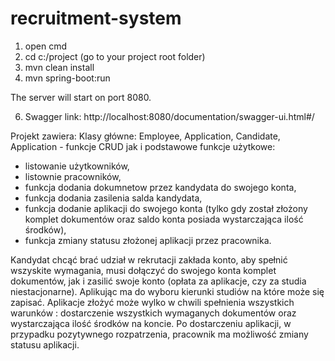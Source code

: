 # recruitment-system

1. open cmd
2. cd c:/project (go to your project root folder) 
3. mvn clean install
4. mvn spring-boot:run 

The server will start on port 8080.

6. Swagger link:  http://localhost:8080/documentation/swagger-ui.html#/

Projekt zawiera: 
Klasy główne: Employee, Application, Candidate, Application - funkcje CRUD jak i podstawowe funkcje użytkowe:
- listowanie użytkowników,
- listownie pracowników, 
- funkcja dodania dokumnetow przez kandydata do swojego konta, 
- funkcja dodania zasilenia salda kandydata, 
- funkcja dodanie aplikacji do swojego konta (tylko gdy został złożony komplet dokumentów 
oraz saldo konta posiada wystarczająca ilość środków),
- funkcja zmiany statusu złożonej aplikacji przez pracownika.

Kandydat chcąć brać udział w rekrutacji zakłada konto, aby spełnić wszyskite wymagania, 
musi dołączyć do swojego konta komplet dokumentów, jak i zasilić swoje konto (opłata za aplikacje, 
czy za studia niestacjonarne). Aplikując ma do wyboru kierunki studiów na które może się zapisać.
Aplikacje złożyć może wylko w chwili spełnienia wszystkich warunków : dostarczenie wszystkich wymaganych 
dokumentów oraz wystarczająca ilość środków na koncie. Po dostarczeniu aplikacji, w przypadku pozytywnego 
rozpatrzenia, pracownik ma możliwość zmiany statusu aplikacji.

